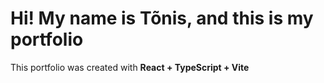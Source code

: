 # Hi! My name is Tõnis, and this is my portfolio

This portfolio was created with **React + TypeScript + Vite**
